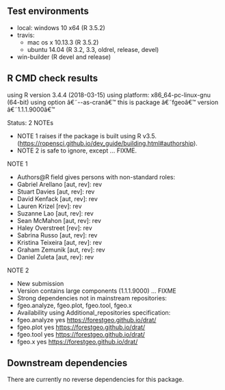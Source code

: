 ## Test environments

* local: windows 10 x64 (R 3.5.2)
* travis: 
  * mac os x 10.13.3 (R 3.5.2)
  * ubuntu 14.04 (R 3.2, 3.3, oldrel, release, devel)
* win-builder (R devel and release)

## R CMD check results

using R version 3.4.4 (2018-03-15)
using platform: x86_64-pc-linux-gnu (64-bit)
using option â€˜--as-cranâ€™
this is package â€˜fgeoâ€™ version â€˜1.1.1.9000â€™

Status: 2 NOTEs
* NOTE 1 raises if the package is built using R v3.5. (<https://ropensci.github.io/dev_guide/building.html#authorship>).
* NOTE 2 is safe to ignore, except ... FIXME.

NOTE 1
* Authors@R field gives persons with non-standard roles:
* Gabriel Arellano [aut, rev]: rev
* Stuart Davies [aut, rev]: rev
* David Kenfack [aut, rev]: rev
* Lauren Krizel [rev]: rev
* Suzanne Lao [aut, rev]: rev
* Sean McMahon [aut, rev]: rev
* Haley Overstreet [rev]: rev
* Sabrina Russo [aut, rev]: rev
* Kristina Teixeira [aut, rev]: rev
* Graham Zemunik [aut, rev]: rev
* Daniel Zuleta [aut, rev]: rev

NOTE 2
* New submission
* Version contains large components (1.1.1.9000) ... FIXME
* Strong dependencies not in mainstream repositories:
* fgeo.analyze, fgeo.plot, fgeo.tool, fgeo.x
* Availability using Additional_repositories specification:
* fgeo.analyze yes https://forestgeo.github.io/drat/
* fgeo.plot yes https://forestgeo.github.io/drat/
* fgeo.tool yes https://forestgeo.github.io/drat/
* fgeo.x yes https://forestgeo.github.io/drat/

## Downstream dependencies

There are currently no reverse dependencies for this package.
